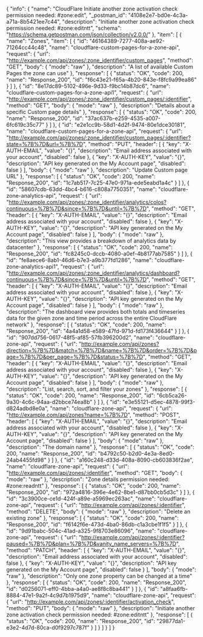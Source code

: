 {
  "info": {
    "name": "CloudFlare Initiate another zone activation check permission needed: #zone:edit",
    "_postman_id": "4108e2e7-bd0e-4c3a-a71a-8b5421ee7c44",
    "description": "Initiate another zone activation check permission needed: #zone:editntt",
    "schema": "https://schema.getpostman.com/json/collection/v2.0.0/"
  },
  "item": [
    {
      "name": "Zones",
      "item": [
        {
          "id": "46164389-7277-408a-ae92-71264cc44c48",
          "name": "cloudflare-custom-pages-for-a-zone-api",
          "request": {
            "url": "http://example.com/api/zones/:zone_identifier/custom_pages",
            "method": "GET",
            "body": {
              "mode": "raw"
            },
            "description": "A list of available Custom Pages the zone can use"
          },
          "response": [
            {
              "status": "OK",
              "code": 200,
              "name": "Response_200",
              "id": "f6c43e21-f65a-4b20-843e-f8fc9a99ea86"
            }
          ]
        },
        {
          "id": "8e17dc89-5102-496e-9d33-f9bc14b87dc6",
          "name": "cloudflare-custom-pages-for-a-zone-api1",
          "request": {
            "url": "http://example.com/api/zones/:zone_identifier/custom_pages/:identifier",
            "method": "GET",
            "body": {
              "mode": "raw"
            },
            "description": "Details about a specific Custom page details"
          },
          "response": [
            {
              "status": "OK",
              "code": 200,
              "name": "Response_200",
              "id": "37ac637b-e259-4535-a007-6fc619c35c77"
            }
          ]
        },
        {
          "id": "e2e1cc9b-58d1-4d2f-9474-80e1dce30181",
          "name": "cloudflare-custom-pages-for-a-zone-api",
          "request": {
            "url": "http://example.com/api/zones/:zone_identifier/custom_pages/:identifier?state=%7B%7D&url=%7B%7D",
            "method": "PUT",
            "header": [
              {
                "key": "X-AUTH-EMAIL",
                "value": "{}",
                "description": "Email address associated with your account",
                "disabled": false
              },
              {
                "key": "X-AUTH-KEY",
                "value": "{}",
                "description": "API key generated on the My Account page",
                "disabled": false
              }
            ],
            "body": {
              "mode": "raw"
            },
            "description": "Update Custom page URL"
          },
          "response": [
            {
              "status": "OK",
              "code": 200,
              "name": "Response_200",
              "id": "1c7ab517-7c25-47e0-971a-ede5eabd1a4c"
            }
          ]
        },
        {
          "id": "58607cdb-63dd-4bc4-b616-c808a7750351",
          "name": "cloudflare-zone-analytics-api",
          "request": {
            "url": "http://example.com/api/zones/:zone_identifier/analytics/colos?continuous=%7B%7D&since=%7B%7D&until=%7B%7D",
            "method": "GET",
            "header": [
              {
                "key": "X-AUTH-EMAIL",
                "value": "{}",
                "description": "Email address associated with your account",
                "disabled": false
              },
              {
                "key": "X-AUTH-KEY",
                "value": "{}",
                "description": "API key generated on the My Account page",
                "disabled": false
              }
            ],
            "body": {
              "mode": "raw"
            },
            "description": "This view provides a breakdown of analytics data by datacenter"
          },
          "response": [
            {
              "status": "OK",
              "code": 200,
              "name": "Response_200",
              "id": "fc8245c0-dccb-4080-a0ef-4b8177ab7585"
            }
          ]
        },
        {
          "id": "fe8aece6-8ab1-46d6-b7e3-a9b377fd1286",
          "name": "cloudflare-zone-analytics-api1",
          "request": {
            "url": "http://example.com/api/zones/:zone_identifier/analytics/dashboard?continuous=%7B%7D&since=%7B%7D&until=%7B%7D",
            "method": "GET",
            "header": [
              {
                "key": "X-AUTH-EMAIL",
                "value": "{}",
                "description": "Email address associated with your account",
                "disabled": false
              },
              {
                "key": "X-AUTH-KEY",
                "value": "{}",
                "description": "API key generated on the My Account page",
                "disabled": false
              }
            ],
            "body": {
              "mode": "raw"
            },
            "description": "The dashboard view provides both totals and timeseries data for the given zone and time period across the entire CloudFlare network"
          },
          "response": [
            {
              "status": "OK",
              "code": 200,
              "name": "Response_200",
              "id": "4a4a1d58-e589-47fd-971d-fd173f436644"
            }
          ]
        },
        {
          "id": "907dd756-0617-48f5-af85-57fb396200d2",
          "name": "cloudflare-zone-api",
          "request": {
            "url": "http://example.com/api/zones?direction=%7B%7D&match=%7B%7D&name=%7B%7D&order=%7B%7D&page=%7B%7D&per_page=%7B%7D&status=%7B%7D",
            "method": "GET",
            "header": [
              {
                "key": "X-AUTH-EMAIL",
                "value": "{}",
                "description": "Email address associated with your account",
                "disabled": false
              },
              {
                "key": "X-AUTH-KEY",
                "value": "{}",
                "description": "API key generated on the My Account page",
                "disabled": false
              }
            ],
            "body": {
              "mode": "raw"
            },
            "description": "List, search, sort, and filter your zones"
          },
          "response": [
            {
              "status": "OK",
              "code": 200,
              "name": "Response_200",
              "id": "6cb5ca26-9a30-4c6c-94aa-d2bbce74ea8b"
            }
          ]
        },
        {
          "id": "e3e55121-d5ec-4878-99f3-d824adbd8e0a",
          "name": "cloudflare-zone-api",
          "request": {
            "url": "http://example.com/api/zones?name=%7B%7D",
            "method": "POST",
            "header": [
              {
                "key": "X-AUTH-EMAIL",
                "value": "{}",
                "description": "Email address associated with your account",
                "disabled": false
              },
              {
                "key": "X-AUTH-KEY",
                "value": "{}",
                "description": "API key generated on the My Account page",
                "disabled": false
              }
            ],
            "body": {
              "mode": "raw"
            },
            "description": "The domain name"
          },
          "response": [
            {
              "status": "OK",
              "code": 200,
              "name": "Response_200",
              "id": "b4792c50-b2d0-4e3a-8ed0-24ab4455fd98"
            }
          ]
        },
        {
          "id": "a160c248-d33d-408a-8090-cb603836f2ae",
          "name": "cloudflare-zone-api",
          "request": {
            "url": "http://example.com/api/zones/:identifier",
            "method": "GET",
            "body": {
              "mode": "raw"
            },
            "description": "Zone details permission needed: #zone:readntt"
          },
          "response": [
            {
              "status": "OK",
              "code": 200,
              "name": "Response_200",
              "id": "972a4816-396e-4e62-8be1-d87bb0cb5d3c"
            }
          ]
        },
        {
          "id": "3c3900ce-ce1d-424f-a89e-a5969ec263ac",
          "name": "cloudflare-zone-api",
          "request": {
            "url": "http://example.com/api/zones/:identifier",
            "method": "DELETE",
            "body": {
              "mode": "raw"
            },
            "description": "Delete an existing zone"
          },
          "response": [
            {
              "status": "OK",
              "code": 200,
              "name": "Response_200",
              "id": "f6142f6e-473d-4ba0-86db-c1a3cbe1f1f5"
            }
          ]
        },
        {
          "id": "9d91babc-504c-41ad-a325-9f8703e86096",
          "name": "cloudflare-zone-api",
          "request": {
            "url": "http://example.com/api/zones/:identifier?paused=%7B%7D&plan=%7B%7D&vanity_name_servers=%7B%7D",
            "method": "PATCH",
            "header": [
              {
                "key": "X-AUTH-EMAIL",
                "value": "{}",
                "description": "Email address associated with your account",
                "disabled": false
              },
              {
                "key": "X-AUTH-KEY",
                "value": "{}",
                "description": "API key generated on the My Account page",
                "disabled": false
              }
            ],
            "body": {
              "mode": "raw"
            },
            "description": "Only one zone property can be changed at a time"
          },
          "response": [
            {
              "status": "OK",
              "code": 200,
              "name": "Response_200",
              "id": "d0256071-eff0-4bba-a4a0-ae8f8c8ba441"
            }
          ]
        },
        {
          "id": "a8faa6fb-8884-47e1-9a2f-4c9d7b1975d9",
          "name": "cloudflare-zone-api",
          "request": {
            "url": "http://example.com/api/zones/:identifier/activation_check",
            "method": "PUT",
            "body": {
              "mode": "raw"
            },
            "description": "Initiate another zone activation check permission needed: #zone:editntt"
          },
          "response": [
            {
              "status": "OK",
              "code": 200,
              "name": "Response_200",
              "id": "29877da1-e3e2-4d7d-80ca-d0f9297c787f"
            }
          ]
        }
      ]
    }
  ]
}